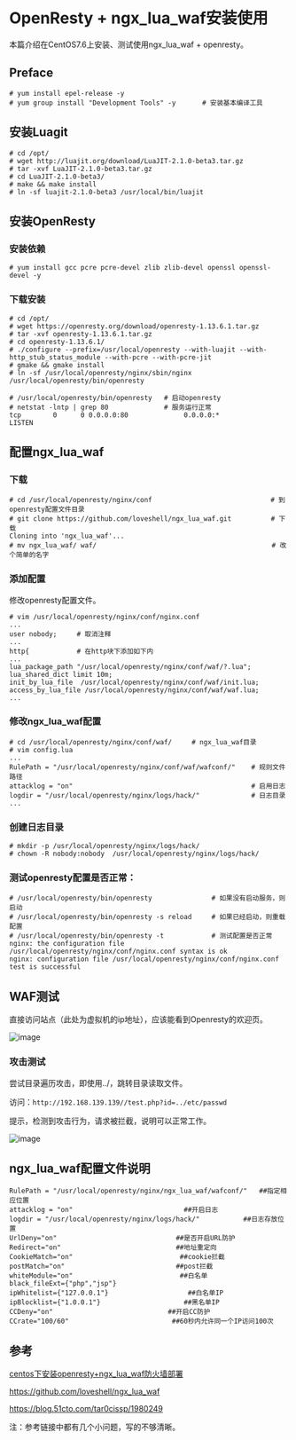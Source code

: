 # OpenResty + ngx_lua_waf安装使用

本篇介绍在CentOS7.6上安装、测试使用ngx_lua_waf + openresty。

## Preface

```
# yum install epel-release -y
# yum group install "Development Tools" -y　　　　# 安装基本编译工具
```

## 安装Luagit

```
# cd /opt/
# wget http://luajit.org/download/LuaJIT-2.1.0-beta3.tar.gz
# tar -xvf LuaJIT-2.1.0-beta3.tar.gz
# cd LuaJIT-2.1.0-beta3/
# make && make install
# ln -sf luajit-2.1.0-beta3 /usr/local/bin/luajit
```

## 安装OpenResty

### 安装依赖

```
# yum install gcc pcre pcre-devel zlib zlib-devel openssl openssl-devel -y
```

### 下载安装

```
# cd /opt/
# wget https://openresty.org/download/openresty-1.13.6.1.tar.gz
# tar -xvf openresty-1.13.6.1.tar.gz
# cd openresty-1.13.6.1/
# ./configure --prefix=/usr/local/openresty --with-luajit --with-http_stub_status_module --with-pcre --with-pcre-jit
# gmake && gmake install
# ln -sf /usr/local/openresty/nginx/sbin/nginx /usr/local/openresty/bin/openresty
```

```
# /usr/local/openresty/bin/openresty   # 启动openresty
# netstat -lntp | grep 80              # 服务运行正常
tcp        0      0 0.0.0.0:80              0.0.0.0:*               LISTEN 
```

## 配置ngx_lua_waf

### 下载

```
# cd /usr/local/openresty/nginx/conf　　　　　　　　　　　　　　　　　　# 到openresty配置文件目录
# git clone https://github.com/loveshell/ngx_lua_waf.git　　　　　　# 下载
Cloning into 'ngx_lua_waf'...
# mv ngx_lua_waf/ waf/　　　　　　　　　　　　　　　　　　　　　　　　　　 # 改个简单的名字
```

### 添加配置
修改openresty配置文件。

```
# vim /usr/local/openresty/nginx/conf/nginx.conf
...
user nobody;     # 取消注释  
...
http{            # 在http块下添加如下内
...
lua_package_path "/usr/local/openresty/nginx/conf/waf/?.lua";
lua_shared_dict limit 10m;
init_by_lua_file  /usr/local/openresty/nginx/conf/waf/init.lua;
access_by_lua_file /usr/local/openresty/nginx/conf/waf/waf.lua;
...
```

### 修改ngx_lua_waf配置

```
# cd /usr/local/openresty/nginx/conf/waf/     # ngx_lua_waf目录
# vim config.lua
...
RulePath = "/usr/local/openresty/nginx/conf/waf/wafconf/"    # 规则文件路径
attacklog = "on"                                             # 启用日志
logdir = "/usr/local/openresty/nginx/logs/hack/"             # 日志目录
...
```

### 创建日志目录

```
# mkdir -p /usr/local/openresty/nginx/logs/hack/
# chown -R nobody:nobody  /usr/local/openresty/nginx/logs/hack/
```

### 测试openresty配置是否正常：

```
# /usr/local/openresty/bin/openresty               # 如果没有启动服务，则启动
# /usr/local/openresty/bin/openresty -s reload     # 如果已经启动，则重载配置
# /usr/local/openresty/bin/openresty -t            # 测试配置是否正常
nginx: the configuration file /usr/local/openresty/nginx/conf/nginx.conf syntax is ok
nginx: configuration file /usr/local/openresty/nginx/conf/nginx.conf test is successful
```

## WAF测试

直接访问站点（此处为虚拟机的ip地址），应该能看到Openresty的欢迎页。

![image](https://raw.githubusercontent.com/starnightcyber/Web-Security/master/waf/ngix_lua_waf/welcome.png)

### 攻击测试

 尝试目录遍历攻击，即使用../，跳转目录读取文件。

访问：```http://192.168.139.139//test.php?id=../etc/passwd```

提示，检测到攻击行为，请求被拦截，说明可以正常工作。

![image](https://raw.githubusercontent.com/starnightcyber/Web-Security/master/waf/ngix_lua_waf/attack.png)

##  ngx_lua_waf配置文件说明

```
RulePath = "/usr/local/openresty/nginx/ngx_lua_waf/wafconf/"   ##指定相应位置
attacklog = "on"                            ##开启日志
logdir = "/usr/local/openresty/nginx/logs/hack/"           ##日志存放位置
UrlDeny="on"                              ##是否开启URL防护
Redirect="on"                             ##地址重定向
CookieMatch="on"                           ##cookie拦截
postMatch="on"                            ##post拦截
whiteModule="on"                           ##白名单
black_fileExt={"php","jsp"}                        
ipWhitelist={"127.0.0.1"}                    ##白名单IP
ipBlocklist={"1.0.0.1"}                     ##黑名单IP
CCDeny="on"                             ##开启CC防护        
CCrate="100/60"                          ##60秒内允许同一个IP访问100次
```

## 参考

[centos下安装openresty+ngx_lua_waf防火墙部署](https://stepwen.github.io/2018/08/29/centos%E4%B8%8B%E5%AE%89%E8%A3%85openresty-ngx-lua-waf%E9%98%B2%E7%81%AB%E5%A2%99%E9%83%A8%E7%BD%B2/)

https://github.com/loveshell/ngx_lua_waf

https://blog.51cto.com/tar0cissp/1980249

注：参考链接中都有几个小问题，写的不够清晰。
